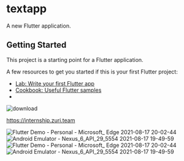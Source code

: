 # textapp

A new Flutter application.

## Getting Started

This project is a starting point for a Flutter application.

A few resources to get you started if this is your first Flutter project:

- [Lab: Write your first Flutter app](https://flutter.dev/docs/get-started/codelab)
- [Cookbook: Useful Flutter samples](https://flutter.dev/docs/cookbook)
- 
![download](https://user-images.githubusercontent.com/39945260/129792495-a8744a96-91ff-426b-a873-316923bf2d32.png)

 https://internship.zuri.team

![Flutter Demo - Personal - Microsoft_ Edge 2021-08-17 20-02-44](https://user-images.githubusercontent.com/39945260/129788757-9c0facca-b065-46b9-89bf-3ff8022adc9b.gif)
![Android Emulator - Nexus_6_API_29_5554 2021-08-17 19-49-59](https://user-images.githubusercontent.com/39945260/129788746-075b4cc9-a143-48aa-9d69-9ef54c90bf60.gif)
![Flutter Demo - Personal - Microsoft_ Edge 2021-08-17 20-02-44](https://user-images.githubusercontent.com/39945260/129788738-e9ce214c-dfee-4571-b54c-2a493a31a900.gif)
![Android Emulator - Nexus_6_API_29_5554 2021-08-17 19-49-59](https://user-images.githubusercontent.com/39945260/129788770-64dc9068-4a8b-437d-ae7d-d015788018b3.gif)

